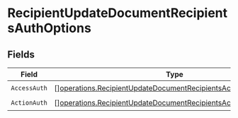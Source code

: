 # RecipientUpdateDocumentRecipientsAuthOptions


## Fields

| Field                                                                                                                                              | Type                                                                                                                                               | Required                                                                                                                                           | Description                                                                                                                                        |
| -------------------------------------------------------------------------------------------------------------------------------------------------- | -------------------------------------------------------------------------------------------------------------------------------------------------- | -------------------------------------------------------------------------------------------------------------------------------------------------- | -------------------------------------------------------------------------------------------------------------------------------------------------- |
| `AccessAuth`                                                                                                                                       | [][operations.RecipientUpdateDocumentRecipientsAccessAuthResponse](../../models/operations/recipientupdatedocumentrecipientsaccessauthresponse.md) | :heavy_check_mark:                                                                                                                                 | N/A                                                                                                                                                |
| `ActionAuth`                                                                                                                                       | [][operations.RecipientUpdateDocumentRecipientsActionAuthResponse](../../models/operations/recipientupdatedocumentrecipientsactionauthresponse.md) | :heavy_check_mark:                                                                                                                                 | N/A                                                                                                                                                |